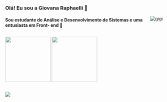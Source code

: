 ### Olá! Eu sou a Giovana Raphaelli 🖖
<img align="right" alt="gigi" src="https://i.picasion.com/pic91/dc29713ca79230ca8c3662be2f6f3bbb.gif"> 

#### Sou estudante de Análise e Desenvolvimento de Sistemas e uma entusiasta em Front- end 🤩


##

<div>
  <img height="145em" src="https://github-readme-stats.vercel.app/api?username=giovanaraphaelli&show_icons=true&theme=midnight-purple&include_all_commits=true&count_private=true"/>
  <img height="145em" src="https://github-readme-stats.vercel.app/api/top-langs/?username=giovanaraphaelli&layout=compact&langs_count=7&theme=midnight-purple"/>
</div>

  ##

<div> 
  
  <a href="https://www.linkedin.com/in/giovanaraphaelli" target="_blank"><img src="https://img.shields.io/badge/-LinkedIn-%230077B5?style=for-the-badge&logo=linkedin&logoColor=white" target="_blank"></a> 
  
 
  

